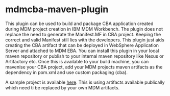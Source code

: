 # mdmcba-maven-plugin

This plugin can be used to build and package CBA application created during MDM project creation in IBM MDM Workbench. The plugin does not replace the need to generate the Manifest.MF in CBA project. Keeping the correct and valid Manifest still lies with the developers. This plugin just aids creating the CBA artifact that can be deployed in WebSphere Application Server and attached to MDM EBA. You can install this plugin in your local maven repository or publish to your internal maven repository like Nexus or Artifactory etc. Once this is available to your build machine, you can mavenise your CBA project, add your MDM projects maven artifacts as the dependency in pom.xml and use custom packaging (cba).

A sample project is available [here](https://github.com/geramit/plugin-test). This is using artifacts available publically which need ti be replaced by your own MDM artifacts.